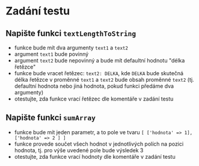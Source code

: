 # Zadání testu

Napište funkci `textLengthToString`
--
- funkce bude mít dva argumenty `text1` a `text2`
- argument `text1` bude povinný
- argument `text2` bude nepovinný a bude mít defaultní hodnotu "délka řetězce"
- funkce bude vracet řetězec: `text2: DELKA`, kde `DELKA` bude skutečná délka řetězce v proměnné `text1` a `text2` bude obsah proměnné `text2` (tj. defaultní hodnota nebo jiná hodnota, pokud funkci předáme dva argumenty)
- otestujte, zda funkce vrací řetězec dle komentáře v zadání testu

Napište funkci `sumArray`
--
- funkce bude mít jeden parametr, a to pole ve tvaru `[ ['hodnota' => 1], ['hodnota' => 2 ] ]`
- funkce provede součet všech hodnot v jednotlivých polích na pozici hodnota, tj. pro výše uvedené pole bude výsledek 3
- otestujte, zda funkce vrací hodnoty dle komentáře v zadání testu
